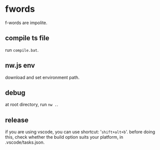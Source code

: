# fwords
f-words are impolite.

## compile ts file
run `compile.bat`.

## nw.js env
download and set environment path.

## debug
at root directory, run `nw .`.

## release 
if you are using vscode, you can use shortcut: '`shift+alt+b`'.
before doing this, check whether the build option suits your platform, in .vscode/tasks.json.
 
